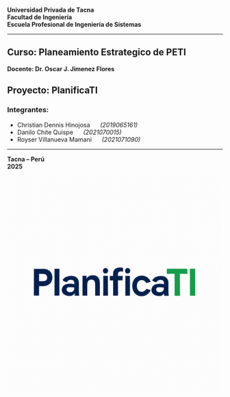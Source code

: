 **Universidad Privada de Tacna**  
**Facultad de Ingeniería**  
**Escuela Profesional de Ingeniería de Sistemas**  
  
---

## Curso: Planeamiento Estrategico de PETI
**Docente: Dr. Oscar J. Jimenez Flores**

Proyecto: PlanificaTI
---

### Integrantes:

- Christian Dennis Hinojosa &nbsp;&nbsp;&nbsp;&nbsp; *(2019065161)*  
- Danilo Chite Quispe &nbsp;&nbsp;&nbsp;&nbsp; *(2021070015)*  
- Royser Villanueva Mamani &nbsp;&nbsp;&nbsp;&nbsp; *(2021071090)*  


---

**Tacna – Perú**  
**2025**

![PlanificaTI](assets/planificati.png)